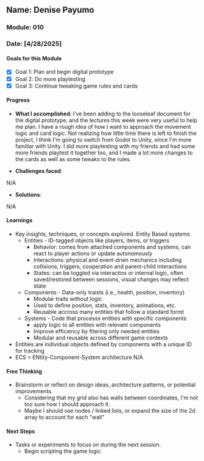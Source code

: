 <!-- Markdown Docs: https://docs.github.com/en/get-started/writing-on-github/getting-started-with-writing-and-formatting-on-github/basic-writing-and-formatting-syntax -->
## Name: Denise Payumo
### Module: 010

<!-- Repeat the below as needed-->
### Date: [4/28/2025]

#### Goals for this Module
- [x] Goal 1: Plan and begin digital prototype
- [x] Goal 2: Do more playtesting
- [x] Goal 3: Continue tweaking game rules and cards
#### Progress
- **What I accomplished**:
I've been adding to the looseleaf document for the digital prototype, and the lectures this week were very useful to help me plan. I have a rough idea of how I want to approach the movement logic and card logic. Not realizing how little time there is left to finish the project, I think I'm going to switch from Godot to Unity, since I'm more familiar with Unity. I did more playtesting with my friends and had some more friends playtest it together too, and I made a lot more changes to the cards as well as some tweaks to the rules. 



   <!--Your entry here or N/A if not applicable for this entry-->
- **Challenges faced**:
     <!--Your entry here or N/A if not applicable for this entry-->
N/A
- **Solutions**:
     <!--Your entry here or N/A if not applicable for this entry-->
N/A
#### Learnings
- Key insights, techniques, or concepts explored.
Entity Based systems
  - Entities - ID-tagged objects like players, items, or triggers
    - Behavior: comes from attached components and systems, can react to player actions or update autonomously
    - Interactions: physical and event-drien mechanics including collisions, triggers, cooperation and parent-child interactions
    - States: can be toggled via interactios or internal logic, often saved/restored between sessions, visual changes may reflect state 
  - Components - Data-only traists (i.e., health, position, inventory)
    - Modular traits without logic
    - Used to define position, stats, inventory, animations, etc.
    - Reusable accross many entities that follow a standard formt
  - Systems - Code that processs entities with specific components
    - apply logic to all entities with relevant components
    - Improve efficiency by fitering only needed entities
    - Modular and reusable across different game contexts   
- Entities are individual objects defined by components with a unique ID for tracking
- ECS = ENtity-Component-System architecture
N/A

#### Free Thinking
- Brainstorm or reflect on design ideas, architecture patterns, or potential improvements.
    <!--Your entry here or N/A if not applicable for this entry-->
  - Considering that my grid also has walls between coordinates, I'm not too sure how I should approach it.
  - Maybe I should use nodes / linked lists, or expand the size of the 2d array to account for each "wall"

#### Next Steps
- Tasks or experiments to focus on during the next session.
   <!--Your entry here or N/A if not applicable for this entry-->
  - Begin scripting the game logic
